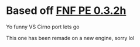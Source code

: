 # Based off [FNF PE 0.3.2h](https://github.com/SanicBTW/FNF-PE-0.3.2h)
Yo funny VS Cirno port lets go

This one has been remade on a new engine, sorry lol
